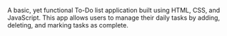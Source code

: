A basic, yet functional To-Do list application built using HTML, CSS, and JavaScript. This app allows users to manage their daily tasks by adding, deleting, and marking tasks as complete.
